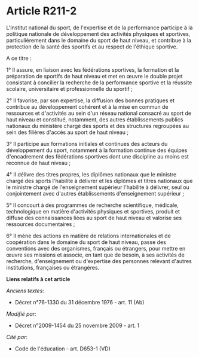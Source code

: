# Article R211-2

L'Institut national du sport, de l'expertise et de la performance participe à la politique nationale de développement des
activités physiques et sportives, particulièrement dans le domaine du sport de haut niveau, et contribue à la protection de
la santé des sportifs et au respect de l'éthique sportive. 

A ce titre : 

1° Il assure, en liaison avec les fédérations sportives, la formation et la préparation de sportifs de haut niveau et met en
œuvre le double projet consistant à concilier la recherche de la performance sportive et la réussite scolaire, universitaire
et professionnelle du sportif ; 

2° Il favorise, par son expertise, la diffusion des bonnes pratiques et contribue au développement cohérent et à la mise en
commun de ressources et d'activités au sein d'un réseau national consacré au sport de haut niveau et constitué, notamment,
des autres établissements publics nationaux du ministère chargé des sports et des structures regroupées au sein des filières
d'accès au sport de haut niveau ; 

3° Il participe aux formations initiales et continues des acteurs du développement du sport, notamment à la formation
continue des équipes d'encadrement des fédérations sportives dont une discipline au moins est reconnue de haut niveau ; 

4° Il délivre des titres propres, les diplômes nationaux que le ministre chargé des sports l'habilite à délivrer et les
diplômes et titres nationaux que le ministre chargé de l'enseignement supérieur l'habilite à délivrer, seul ou conjointement
avec d'autres établissements d'enseignement supérieur ; 

5° Il concourt à des programmes de recherche scientifique, médicale, technologique en matière d'activités physiques et
sportives, produit et diffuse des connaissances liées au sport de haut niveau et valorise ses ressources documentaires ; 

6° Il mène des actions en matière de relations internationales et de coopération dans le domaine du sport de haut niveau,
passe des conventions avec des organismes, français ou étrangers, pour mettre en œuvre ses missions et associe, en tant que
de besoin, à ses activités de recherche, d'enseignement ou d'expertise des personnes relevant d'autres institutions,
françaises ou étrangères.

**Liens relatifs à cet article**

_Anciens textes_:

  - Décret n°76-1330 du 31 décembre 1976 - art. 11 (Ab)

_Modifié par_:

  - Décret n°2009-1454 du 25 novembre 2009 - art. 1

_Cité par_:

  - Code de l'éducation - art. D653-1 (VD)
